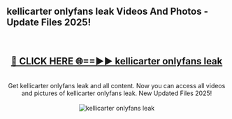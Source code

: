 <h2>kellicarter onlyfans leak Videos And Photos - Update Files 2025!</h2>
<br>
<div align="center">
<h2><a href="https://top-ai-tools.click/QrbHav" rel="nofollow">🔴 CLICK HERE 🌐==►► kellicarter onlyfans leak</a></h2>
<br>
Get kellicarter onlyfans leak and all content. Now you can access all videos and pictures of kellicarter onlyfans leak. New Updated Files 2025!
<br>
<br>
<a href="https://top-ai-tools.click/QrbHav" rel="nofollow" data-target="animated-image.originalLink"><img src="https://i.ibb.co.com/WyWwxjT/player-gif2.gif" alt="kellicarter onlyfans leak" style="max-width: 100%; display: inline-block;" data-target="animated-image.originalImage"></a>
</div>
<br>